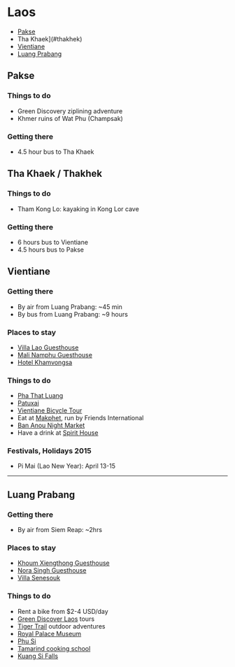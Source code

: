 # Laos

* [Pakse](#pakse)
* Tha Khaek](#thakhek)
* [Vientiane](#vientiane)
* [Luang Prabang](#luang)

## <a name="pakse"></a> Pakse

### Things to do

* Green Discovery ziplining adventure
* Khmer ruins of Wat Phu (Champsak)

### Getting there

* 4.5 hour bus to Tha Khaek

## <a name="thakhek"></a>Tha Khaek / Thakhek

### Things to do

* Tham Kong Lo: kayaking in Kong Lor cave

### Getting there

* 6 hours bus to Vientiane
* 4.5 hours bus to Pakse

## <a name="vientiane"></a> Vientiane

### Getting there

* By air from Luang Prabang: ~45 min
* By bus from Luang Prabang: ~9 hours

### Places to stay

* [Villa Lao Guesthouse](http://www.villa-lao-guesthouse.com/)
* [Mali Namphu Guesthouse](http://www.malinamphu.com/MSindex.htm)
* [Hotel Khamvongsa](http://www.hotelkhamvongsa.com/)

### Things to do

* [Pha That Luang](http://en.wikipedia.org/wiki/Pha_That_Luang)
* [Patuxai](http://www.tripadvisor.ca/Attraction_Review-g293950-d325292-Reviews-Patuxai-Vientiane_Vientiane_Province.html)
* [Vientiane Bicycle Tour](http://www.vientianebycycle.com/index.php?contID=1&lang=En)
* Eat at [Makphet](http://www.friends-international.org/shop/makphet.asp?mm=sh&sm=mk), run by Friends International
* [Ban Anou Night Market](http://www.lonelyplanet.com/laos/vientiane/restaurants/southeast-asian/ban-anou-night-market)
* Have a drink at [Spirit House](http://www.tripadvisor.com/Restaurant_Review-g293950-d1034443-Reviews-Spirit_House_Bar_Restaurant-Vientiane_Vientiane_Province.html)

### Festivals, Holidays 2015

* Pi Mai (Lao New Year): April 13-15

<hr />

## <a name="luang"></a> Luang Prabang

### Getting there

* By air from Siem Reap: ~2hrs

### Places to stay

* [Khoum Xiengthong Guesthouse](http://www.khoumxiengthong.com/)
* [Nora Singh Guesthouse](http://www.lonelyplanet.com/laos/northern-laos/luang-prabang/hotels/nora-singh-guesthouse)
* [Villa Senesouk](http://www.villa-senesouk.com/)

### Things to do

* Rent a bike from $2-4 USD/day
* [Green Discover Laos](http://www.greendiscoverylaos.com/) tours
* [Tiger Trail](http://www.laos-adventures.com/) outdoor adventures
* [Royal Palace Museum](http://www.lonelyplanet.com/laos/northern-laos/luang-prabang/sights/museums-galleries/royal-palace-museum)
* [Phu Si](http://www.lonelyplanet.com/laos/northern-laos/luang-prabang/sights/natural-landmarks/phu-si)
* [Tamarind cooking school](http://www.tamarindlaos.com/cooking-school/)
* [Kuang Si Falls](http://somanymiles.com/2013/05/how-to-get-to-kuang-si-waterfall-luang-prabang/)
